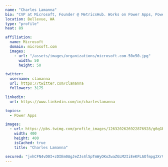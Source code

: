 ```yaml
---
name: "Charles Lamanna"
bio: "CVP at Microsoft, Founder @ MetricsHub. Works on Power Apps, Power Automate, Power Virtual Agent, Common Data Service and Dynamics 365."
location: Bellevue, WA
type: "profile"
heat: 89

affiliation:
  name: Microsoft
  domain: microsoft.com
  images:
    - url: "/assets/images/organizations/microsoft.com-50x50.jpg"
      width: 50
      height: 50

twitter:
  username: clamanna
  url: https://twitter.com/clamanna
  followers: 3175

linkedin:
  url: https://www.linkedin.com/in/charleslamanna

topics:
  - Power Apps

images:
  - url: https://pbs.twimg.com/profile_images/1263202626922876928/g6qGbHZ-_400x400.jpg
    width: 400
    height: 400
    isCached: true
    title: "Charles Lamanna"

secured: "jvhCFN4vD0I+zDIEm0AgJeZJs4lSpTmWyOKoZwaZGLM2IiEeKFLAOfmpg2Xr9hMcLviAAO9atOvdgIMqvFGCA7ln9ZFx+z6Mq1jCCouLdYXtVBBydWd4plouqsw7GBTgAUmg24N5tq6kC/C2/C04BOMlRXw1HVW3Va9OqddMP0LObjyRrujFjEoVMON4kDHnzPeRZMMkQcj2/z2JrYgiqvOv/XVhcApNoAoKvyJ4/AMkweZbXgozmXGY/WgrJaZTaBXW4DILoT0AfbPMpMLTxWhtDgJ5nvRoXLc+X2JkACQSbIzKmN0dlP6NInpXExUBigx65LqxHKqqrHHlbbusyry7nb2byAqG5m7Y6AjezSYYuGa/+YEimEYRonXHvIfYPHZlHxdC0hyS1NYixVOkiqFfJdqLPFv1cAOSMyuF1T4=;fTwAsGKgdaJrn9vVP2liVw=="
---
```


